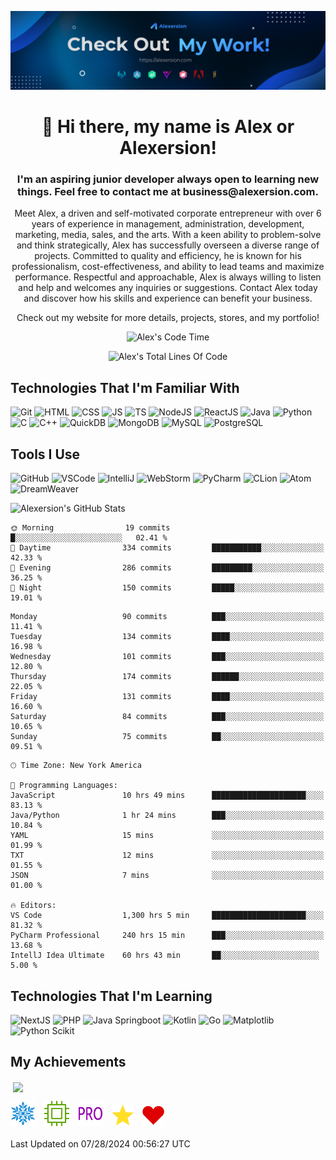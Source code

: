 ![GitHub Banner Goes Here.](/banner.png?raw=true)
<h1 align="center">👋 Hi there, my name is Alex or Alexersion! </h1>
<h3 align="center"> I'm an aspiring junior developer always open to learning new things. Feel free to contact me at business@alexersion.com.</h3>
<p align="center">Meet Alex, a driven and self-motivated corporate entrepreneur with over 6 years of experience in management, administration, development, marketing, media, sales, and the arts. With a keen ability to problem-solve and think strategically, Alex has successfully overseen a diverse range of projects. Committed to quality and efficiency, he is known for his professionalism, cost-effectiveness, and ability to lead teams and maximize performance. Respectful and approachable, Alex is always willing to listen and help and welcomes any inquiries or suggestions. Contact Alex today and discover how his skills and experience can benefit your business.</p>

<p align="center">Check out my website for more details, projects, stores, and my portfolio!</p>

<p align="center"> <img src="http://img.shields.io/badge/Code%20Time-18652%20hrs%2058%20mins-blue" alt="Alex's Code Time"/></p>
<p align="center"> <img src="https://img.shields.io/badge/From%20Hello%20World%20I%27ve%20Written-20.0%20million%20lines%20of%20code-blue" alt="Alex's Total Lines Of Code"/></p>

## Technologies That I'm Familiar With
![Git](https://img.shields.io/badge/-Git-409AF9?style=for-the-badge&logo=git&logoColor=white)
![HTML](https://img.shields.io/badge/-HTML-409AF9?style=for-the-badge&logo=html5&logoColor=white)
![CSS](https://img.shields.io/badge/-CSS-409AF9?style=for-the-badge&logo=css3&logoColor=white)
![JS](https://img.shields.io/badge/-JavaScript-409AF9?style=for-the-badge&logo=javascript&logoColor=white)
![TS](https://img.shields.io/badge/-TypeScript-409AF9?style=for-the-badge&logo=typescript&logoColor=white)
![NodeJS](https://img.shields.io/badge/-NodeJS-409AF9?style=for-the-badge&logo=nodejs&logoColor=white)
![ReactJS](https://img.shields.io/badge/-ReactJS-409AF9?style=for-the-badge&logo=reactjs&logoColor=white)
![Java](https://img.shields.io/badge/-Java-409AF9?style=for-the-badge&logo=java&logoColor=white)
![Python](https://img.shields.io/badge/-Python-409AF9?style=for-the-badge&logo=python&logoColor=white)
![C](https://img.shields.io/badge/-C-409AF9?style=for-the-badge&logo=c&logoColor=white)
![C++](https://img.shields.io/badge/-C++-409AF9?style=for-the-badge&logo=c++&logoColor=white)
![QuickDB](https://img.shields.io/badge/-QuickDB-409AF9?style=for-the-badge&logo=quickdb&logoColor=white)
![MongoDB](https://img.shields.io/badge/-MongoDB-409AF9?style=for-the-badge&logo=mongodb&logoColor=white)
![MySQL](https://img.shields.io/badge/-MySQL-409AF9?style=for-the-badge&logo=mysql&logoColor=white)
![PostgreSQL](https://img.shields.io/badge/-PostgreSQL-409AF9?style=for-the-badge&logo=postgresql&logoColor=white)

## Tools I Use
![GitHub](https://img.shields.io/badge/-GitHub-409AF9?style=for-the-badge&logo=github&logoColor=white)
![VSCode](https://img.shields.io/badge/-VSCode-409AF9?style=for-the-badge&logo=visual-studio-code&logoColor=white)
![IntelliJ](https://img.shields.io/badge/-IntelliJ-409AF9?style=for-the-badge&logo=intellij-idea&logoColor=white)
![WebStorm](https://img.shields.io/badge/-Webstorm-409AF9?style=for-the-badge&logo=webstorm-idea&logoColor=white)
![PyCharm](https://img.shields.io/badge/-Pycharm-409AF9?style=for-the-badge&logo=pycharm-idea&logoColor=white)
![CLion](https://img.shields.io/badge/-CLion-409AF9?style=for-the-badge&logo=clion-idea&logoColor=white)
![Atom](https://img.shields.io/badge/-Atom-409AF9?style=for-the-badge&logo=atom-idea&logoColor=white)
![DreamWeaver](https://img.shields.io/badge/-Dreamweaver-409AF9?style=for-the-badge&logo=dreamweaver-idea&logoColor=white)


![Alexersion's GitHub Stats](https://github-readme-stats.vercel.app/api?username=alex-shick&show_icons=true&theme=cobalt)
```text
🌞 Morning                19 commits          █░░░░░░░░░░░░░░░░░░░░░░░░   02.41 % 
🌆 Daytime                334 commits         ███████████░░░░░░░░░░░░░░   42.33 % 
🌃 Evening                286 commits         █████████░░░░░░░░░░░░░░░░   36.25 % 
🌙 Night                  150 commits         █████░░░░░░░░░░░░░░░░░░░░   19.01 % 
```
```text
Monday                   90 commits          ███░░░░░░░░░░░░░░░░░░░░░░   11.41 % 
Tuesday                  134 commits         ████░░░░░░░░░░░░░░░░░░░░░   16.98 % 
Wednesday                101 commits         ███░░░░░░░░░░░░░░░░░░░░░░   12.80 % 
Thursday                 174 commits         ██████░░░░░░░░░░░░░░░░░░░   22.05 % 
Friday                   131 commits         ████░░░░░░░░░░░░░░░░░░░░░   16.60 % 
Saturday                 84 commits          ███░░░░░░░░░░░░░░░░░░░░░░   10.65 % 
Sunday                   75 commits          ██░░░░░░░░░░░░░░░░░░░░░░░   09.51 % 
```
```text
🕑︎ Time Zone: New York America

💬 Programming Languages: 
JavaScript               10 hrs 49 mins      █████████████████████░░░░   83.13 % 
Java/Python              1 hr 24 mins        ███░░░░░░░░░░░░░░░░░░░░░░   10.84 % 
YAML                     15 mins             ░░░░░░░░░░░░░░░░░░░░░░░░░   01.99 % 
TXT                      12 mins             ░░░░░░░░░░░░░░░░░░░░░░░░░   01.55 % 
JSON                     7 mins              ░░░░░░░░░░░░░░░░░░░░░░░░░   01.00 % 

🔥 Editors: 
VS Code                  1,300 hrs 5 min     █████████████████████░░░░   81.32 %
PyCharm Professional     240 hrs 15 min      ███░░░░░░░░░░░░░░░░░░░░░░   13.68 %
IntellJ Idea Ultimate    60 hrs 43 min       ██░░░░░░░░░░░░░░░░░░░░░░    5.00 %
```

## Technologies That I'm Learning
![NextJS](https://img.shields.io/badge/-NextJS-409AF9?style=for-the-badge&logo=nextjs&logoColor=white)
![PHP](https://img.shields.io/badge/-PHP-409AF9?style=for-the-badge&logo=php&logoColor=white)
![Java Springboot](https://img.shields.io/badge/-Java_Springboot-409AF9?style=for-the-badge&logo=javaspringboot&logoColor=white)
![Kotlin](https://img.shields.io/badge/-Kotlin-409AF9?style=for-the-badge&logo=kotlin&logoColor=white)
![Go](https://img.shields.io/badge/-Go-409AF9?style=for-the-badge&logo=go&logoColor=white)
![Matplotlib](https://img.shields.io/badge/-Matplotlib-409AF9?style=for-the-badge&logo=matplotlib&logoColor=white)
![Python Scikit](https://img.shields.io/badge/-Python_Scikit-409AF9?style=for-the-badge&logo=pythonscikit&logoColor=white)

## My Achievements
<p>&nbsp;<a href="https://github.com/ryo-ma/github-profile-trophy"><img align="center" src="https://github-profile-trophy.vercel.app/?username=alex-shick&theme=nord"/></a></p>
<a href='https://archiveprogram.github.com/'><img src='https://raw.githubusercontent.com/acervenky/animated-github-badges/master/assets/acbadge.gif' width='40' height='40'></a> <a href='https://docs.github.com/en/developers'><img src='https://raw.githubusercontent.com/acervenky/animated-github-badges/master/assets/devbadge.gif' width='40' height='40'></a> <a href='https://github.com/pricing'><img src='https://raw.githubusercontent.com/acervenky/animated-github-badges/master/assets/pro.gif' width='40' height='40'></a> <a href='https://stars.github.com/'><img src='https://raw.githubusercontent.com/acervenky/animated-github-badges/master/assets/starbadge.gif' width='35' height='35'></a> <a href='https://docs.github.com/en/github/supporting-the-open-source-community-with-github-sponsors'><img src='https://raw.githubusercontent.com/acervenky/animated-github-badges/master/assets/sponsorbadge.gif' width='35' height='35'></a>
<br><br>Last Updated on 07/28/2024 00:56:27 UTC
